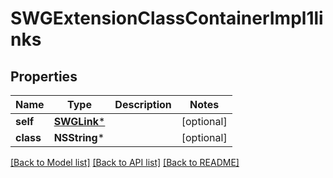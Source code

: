 # SWGExtensionClassContainerImpl1links

## Properties
Name | Type | Description | Notes
------------ | ------------- | ------------- | -------------
**self** | [**SWGLink***](SWGLink.md) |  | [optional] 
**class** | **NSString*** |  | [optional] 

[[Back to Model list]](../README.md#documentation-for-models) [[Back to API list]](../README.md#documentation-for-api-endpoints) [[Back to README]](../README.md)


